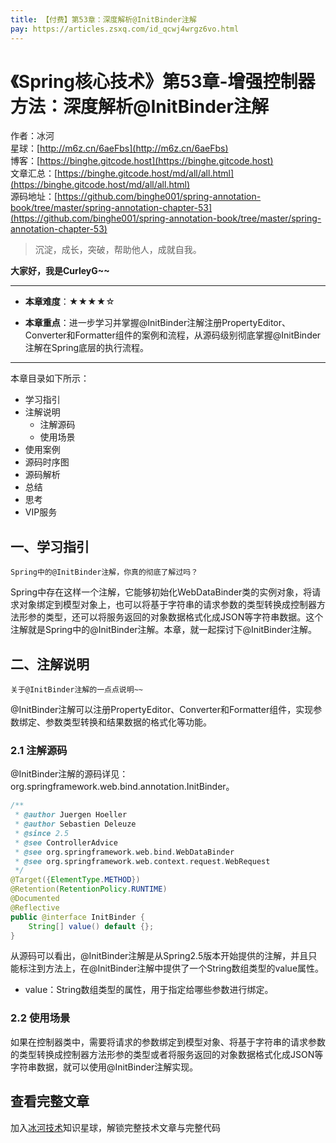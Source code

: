 ```yaml
---
title: 【付费】第53章：深度解析@InitBinder注解
pay: https://articles.zsxq.com/id_qcwj4wrgz6vo.html
---
```


# 《Spring核心技术》第53章-增强控制器方法：深度解析@InitBinder注解

作者：冰河
<br/>星球：[http://m6z.cn/6aeFbs](http://m6z.cn/6aeFbs)
<br/>博客：[https://binghe.gitcode.host](https://binghe.gitcode.host)
<br/>文章汇总：[https://binghe.gitcode.host/md/all/all.html](https://binghe.gitcode.host/md/all/all.html)
<br/>源码地址：[https://github.com/binghe001/spring-annotation-book/tree/master/spring-annotation-chapter-53](https://github.com/binghe001/spring-annotation-book/tree/master/spring-annotation-chapter-53)

> 沉淀，成长，突破，帮助他人，成就自我。

**大家好，我是CurleyG~~**

------

* **本章难度**：★★★★☆

* **本章重点**：进一步学习并掌握@InitBinder注解注册PropertyEditor、Converter和Formatter组件的案例和流程，从源码级别彻底掌握@InitBinder注解在Spring底层的执行流程。

------

本章目录如下所示：

* 学习指引
* 注解说明
  * 注解源码
  * 使用场景
* 使用案例
* 源码时序图
* 源码解析
* 总结
* 思考
* VIP服务

## 一、学习指引

`Spring中的@InitBinder注解，你真的彻底了解过吗？`

Spring中存在这样一个注解，它能够初始化WebDataBinder类的实例对象，将请求对象绑定到模型对象上，也可以将基于字符串的请求参数的类型转换成控制器方法形参的类型，还可以将服务返回的对象数据格式化成JSON等字符串数据。这个注解就是Spring中的@InitBinder注解。本章，就一起探讨下@InitBinder注解。

## 二、注解说明

`关于@InitBinder注解的一点点说明~~`

@InitBinder注解可以注册PropertyEditor、Converter和Formatter组件，实现参数绑定、参数类型转换和结果数据的格式化等功能。

### 2.1 注解源码

@InitBinder注解的源码详见：org.springframework.web.bind.annotation.InitBinder。

```java
/**
 * @author Juergen Hoeller
 * @author Sebastien Deleuze
 * @since 2.5
 * @see ControllerAdvice
 * @see org.springframework.web.bind.WebDataBinder
 * @see org.springframework.web.context.request.WebRequest
 */
@Target({ElementType.METHOD})
@Retention(RetentionPolicy.RUNTIME)
@Documented
@Reflective
public @interface InitBinder {
	String[] value() default {};
}
```

从源码可以看出，@InitBinder注解是从Spring2.5版本开始提供的注解，并且只能标注到方法上，在@InitBinder注解中提供了一个String数组类型的value属性。

* value：String数组类型的属性，用于指定给哪些参数进行绑定。

### 2.2 使用场景

如果在控制器类中，需要将请求的参数绑定到模型对象、将基于字符串的请求参数的类型转换成控制器方法形参的类型或者将服务返回的对象数据格式化成JSON等字符串数据，就可以使用@InitBinder注解实现。

## 查看完整文章

加入[冰河技术](http://m6z.cn/6aeFbs)知识星球，解锁完整技术文章与完整代码
